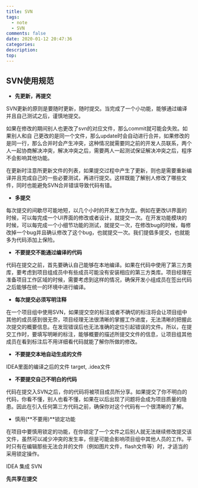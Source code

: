```yaml
---
title: SVN
tags:
  - note
  - SVN
comments: false
date: 2020-01-12 20:47:36
categories:
description:
top:
---
```


## SVN使用规范

* **先更新，再提交**
 
SVN更新的原则是要随时更新，随时提交。当完成了一个小功能，能够通过编译并且自己测试之后，谨慎地提交。 

如果在修改的期间别人也更改了svn的对应文件，那么commit就可能会失败。如果别人和自 己更改的是同一个文件，那么update时会自动进行合并，如果修改的是同一行，那么合并时会产生冲突，这种情况就需要同之前的开发人员联系，两个人一起协商解决冲突，解决冲突之后，需要两人一起测试保证解决冲突之后，程序不会影响其他功能。

在更新时注意所更新文件的列表，如果提交过程中产生了更新，则也是需要重新编译并且完成自己的一些必要测试，再进行提交。这样既能了解别人修改了哪些文件，同时也能避免SVN合并错误导致代码有错。

* **多提交**   

每次提交的间歇尽可能地短，以几个小时的开发工作为宜。例如在更改UI界面的时候，可以每完成一个UI界面的修改或者设计，就提交一次。在开发功能模块的时候，可以每完成一个小细节功能的测试，就提交一次，在修改bug的时候，每修改掉一个bug并且确认修改了这个bug，也就提交一次。我们提倡多提交，也就能多为代码添加上保险。

* **不要提交不能通过编译的代码**

代码在提交之前，首先要确认自己能够在本地编译。如果在代码中使用了第三方类库，要考虑到项目组成员中有些成员可能没有安装相应的第三方类库。项目经理在准备项目工作区域的时候，需要考虑到这样的情况，确保开发小组成员在签出代码之后能够在统一的环境中进行编译。

* **每次提交必须写明注释**

在一个项目组中使用SVN，如果提交空的标注或者不确切的标注将会让项目组中其他的成员感到很无奈，项目经理无法很清晰的掌握工作进度，无法清晰的把握此次提交的概要信息。在发现错误后也无法准确的定位引起错误的文件。所以，在提交工作时，要填写明晰的标注，能够概要的描述所提交文件的信息，让项目组其他成员在看到标注后不用详细看代码就能了解你所做的修改。

* **不要提交本地自动生成的文件**

IDEA里面的编译之后的文件 target, .idea文件

* **不要提交自己不明白的代码**

​代码在提交入SVN之后，你的代码将被项目成员所分享。如果提交了你不明白的代码，你看不懂，别人也看不懂，如果在以后出现了问题将会成为项目质量的隐患。因此在引入任何第三方代码之前，确保你对这个代码有一个很清晰的了解。

* 慎用(**不要用)**锁定功能

在项目中要慎用锁定的功能，在你锁定了一个文件之后别人就无法继续修改提交该文件，虽然可以减少冲突的发生率，但是可能会影响项目组中其他人员的工作。平时只有在编辑那些无法合并的文件（例如图片文件，flash文件等）时，才适当的采用锁定操作。

IDEA 集成 SVN 

**先共享在提交**